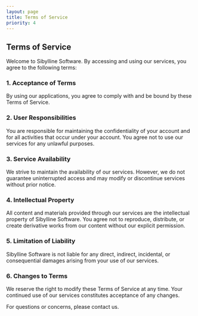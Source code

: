 ```yaml
---
layout: page
title: Terms of Service
priority: 4
---
```


## Terms of Service

Welcome to Sibylline Software. By accessing and using our services, you agree to the following terms:

### 1. Acceptance of Terms
By using our applications, you agree to comply with and be bound by these Terms of Service.

### 2. User Responsibilities
You are responsible for maintaining the confidentiality of your account and for all activities that occur under your account. You agree not to use our services for any unlawful purposes.

### 3. Service Availability
We strive to maintain the availability of our services. However, we do not guarantee uninterrupted access and may modify or discontinue services without prior notice.

### 4. Intellectual Property
All content and materials provided through our services are the intellectual property of Sibylline Software. You agree not to reproduce, distribute, or create derivative works from our content without our explicit permission.

### 5. Limitation of Liability
Sibylline Software is not liable for any direct, indirect, incidental, or consequential damages arising from your use of our services.

### 6. Changes to Terms
We reserve the right to modify these Terms of Service at any time. Your continued use of our services constitutes acceptance of any changes.

For questions or concerns, please contact us.